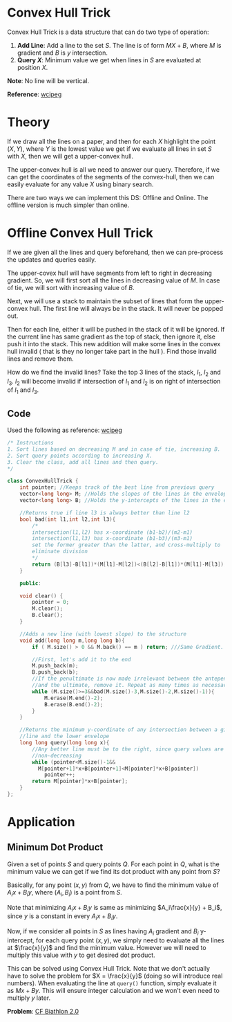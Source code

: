 # Convex Hull Trick

Convex Hull Trick is a data structure that can do two type of operation:

1. **Add Line**: Add a line to the set $S$. The line is of form $MX + B$, where $M$ is gradient and $B$ is $y$ intersection.
2. **Query $X$**: Minimum value we get when lines in $S$ are evaluated at position $X$.

**Note**: No line will be vertical.

**Reference**: [wcipeg](http://wcipeg.com/wiki/Convex_hull_trick)

# Theory
If we draw all the lines on a paper, and then for each $X$ highlight the point $(X,Y)$, where $Y$ is the lowest value we get if we evaluate all lines in set $S$ with $X$, then we will get a upper-convex hull.

The upper-convex hull is all we need to answer our query. Therefore, if we can get the coordinates of the segments of the convex-hull, then we can easily evaluate for any value $X$ using binary search.

There are two ways we can implement this DS: Offline and Online. The offline version is much simpler than online.

# Offline Convex Hull Trick
If we are given all the lines and query beforehand, then we can pre-process the updates and queries easily.

The upper-covex hull will have segments from left to right in decreasing gradient. So, we will first sort all the lines in decreasing value of $M$. In case of tie, we will sort with increasing value of $B$.

Next, we will use a stack to maintain the subset of lines that form the upper-convex hull. The first line will always be in the stack. It will never be popped out.

Then for each line, either it will be pushed in the stack of it will be ignored. If the current line has same gradient as the top of stack, then ignore it, else push it into the stack. This new addition will make some lines in the convex hull invalid ( that is they no longer take part in the hull ). Find those invalid lines and remove them.

How do we find the invalid lines? Take the top $3$ lines of the stack, $l_1$, $l_2$ and $l_3$. $l_2$ will become invalid if intersection of $l_1$ and $l_2$ is on right of intersection of $l_1$ and $l_3$.

## Code
Used the following as reference: [wcipeg](http://wcipeg.com/wiki/Convex_hull_trick/acquire.cpp)

```cpp
/* Instructions
1. Sort lines based on decreasing M and in case of tie, increasing B.
2. Sort query points according to increasing X.
3. Clear the class, add all lines and then query.
*/

class ConvexHullTrick {
    int pointer; //Keeps track of the best line from previous query
    vector<long long> M; //Holds the slopes of the lines in the envelope
    vector<long long> B; //Holds the y-intercepts of the lines in the envelope

    //Returns true if line l3 is always better than line l2
    bool bad(int l1,int l2,int l3){
        /*
        intersection(l1,l2) has x-coordinate (b1-b2)/(m2-m1)
        intersection(l1,l3) has x-coordinate (b1-b3)/(m3-m1)
        set the former greater than the latter, and cross-multiply to
        eliminate division
        */
        return (B[l3]-B[l1])*(M[l1]-M[l2])<(B[l2]-B[l1])*(M[l1]-M[l3]);
    }

    public:

    void clear() {
        pointer = 0;
        M.clear();
        B.clear();
    }

    //Adds a new line (with lowest slope) to the structure
    void add(long long m,long long b){
        if ( M.size() > 0 && M.back() == m ) return; ///Same Gradient. Don't add.

        //First, let's add it to the end
        M.push_back(m);
        B.push_back(b);
        //If the penultimate is now made irrelevant between the antepenultimate
        //and the ultimate, remove it. Repeat as many times as necessary
        while (M.size()>=3&&bad(M.size()-3,M.size()-2,M.size()-1)){
            M.erase(M.end()-2);
            B.erase(B.end()-2);
        }
    }

    //Returns the minimum y-coordinate of any intersection between a given vertical
    //line and the lower envelope
    long long query(long long x){
        //Any better line must be to the right, since query values are
        //non-decreasing
        while (pointer<M.size()-1&&
          M[pointer+1]*x+B[pointer+1]<M[pointer]*x+B[pointer])
            pointer++;
        return M[pointer]*x+B[pointer];
    }
};
```

# Application

## Minimum Dot Product
Given a set of points $S$ and query points $Q$. For each point in $Q$, what is the minimum value we can get if we find its dot product with any point from $S$?

Basically, for any point $(x,y)$ from $Q$, we have to find the minimum value of $A_ix + B_iy$, where $(A_i,B_i)$ is a point from $S$.

Note that minimizing $A_ix + B_iy$ is same as minimizing $A_i\frac{x}{y} + B_i$, since $y$ is a constant in every $A_ix+B_iy$.

Now, if we consider all points in $S$ as lines having $A_i$ gradient and $B_i$ y-intercept, for each query point $(x,y)$, we simply need to evaluate all the lines at $\frac{x}{y}$ and find the minimum value. However we will need to multiply this value with $y$ to get desired dot product.

This can be solved using Convex Hull Trick. Note that we don't actually have to solve the problem for $X = \frac{x}{y}$ (doing so will introduce real numbers). When evaluating the line at `query()` function, simply evaluate it as $Mx+By$. This will ensure integer calculation and we won't even need to multiply $y$ later.

**Problem**: [CF Biathlon 2.0](http://codeforces.com/gym/100886/problem/H)
